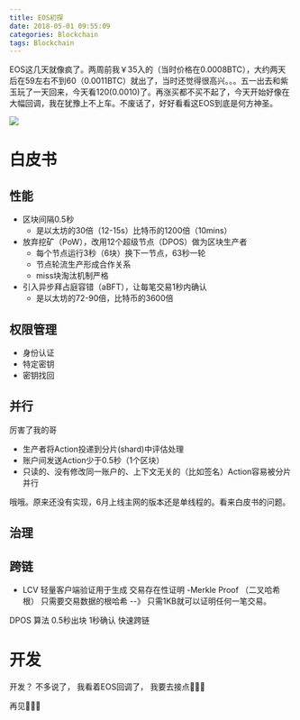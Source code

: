 ```yaml
---
title: EOS初探
date: 2018-05-01 09:55:09
categories: Blockchain
tags: Blockchain
---
```


EOS这几天就像疯了。两周前我￥35入的（当时价格在0.0008BTC），大约两天后在59左右不到60（0.0011BTC）就出了，当时还觉得很高兴。。。五一出去和紫玉玩了一天回来，今天看120(0.0010)了。再涨买都不买不起了，今天开始好像在大幅回调，我在犹豫上不上车。不废话了，好好看看这EOS到底是何方神圣。

<!---more--->
![](http://p66eruxmw.bkt.clouddn.com/15251442766262.jpg)


# 白皮书

## 性能

- 区块间隔0.5秒
    - 是以太坊的30倍（12-15s）比特币的1200倍（10mins）
- 放弃挖矿（PoW），改用12个超级节点（DPOS）做为区块生产者
    - 每个节点运行3秒（6块）换下一节点，63秒一轮
    - 节点轮流生产形成合作关系
    - miss块淘汰机制严格
- 引入异步拜占庭容错（aBFT），让每笔交易1秒内确认
    - 是以太坊的72-90倍，比特币的3600倍

## 权限管理

- 身份认证
- 特定密钥
- 密钥找回

## 并行

厉害了我的哥

- 生产者将Action投递到分片(shard)中评估处理
- 账户间发送Action少于0.5秒（1个区块）
- 只读的、没有修改同一账户的、上下文无关的（比如签名）Action容易被分片并行

哦哦。原来还没有实现，6月上线主网的版本还是单线程的。看来白皮书的问题。

## 治理

## 跨链

- LCV 轻量客户端验证用于生成  交易存在性证明 -Merkle Proof （二叉哈希根）
只需要交易数据的根哈希 --》 只需1KB就可以证明任何一笔交易。

DPOS 算法 0.5秒出块  1秒确认 快速跨链

# 开发

开发？
不多说了，
我看着EOS回调了，
我要去接点🙂🙂🙂

再见👋👋👋

